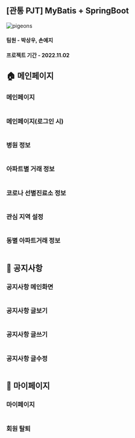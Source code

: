 ## [관통 PJT] MyBatis + SpringBoot

<img src="https://user-images.githubusercontent.com/55784772/199529486-612bd4af-d9c5-4961-9271-9e05bf0ee43a.gif" alt="pigeons" />

#### 팀원 - 박상우, 손예지
#### 프로젝트 기간 - 2022.11.02

## 🏠 메인페이지

### 메인페이지 
<img src="https://user-images.githubusercontent.com/55784772/199419750-3e3baf80-fa13-49df-8a0f-b22c9af1bad4.PNG" alt="" /> 

### 메인페이지(로그인 시)
<img src="https://user-images.githubusercontent.com/55784772/199419709-dea29d38-e623-45d3-badf-342984fe7d36.PNG" alt="" />

### 병원 정보
<img src="https://user-images.githubusercontent.com/55784772/199419720-1981547f-c7eb-4aeb-ae5f-7dd96b3e3521.PNG" alt="" /> 

### 아파트별 거래 정보
<img src="https://user-images.githubusercontent.com/55784772/199419725-6675aced-4b97-4c5e-9c91-a84e1376f02a.PNG" alt="" /> 

### 코로나 선별진료소 정보
<img src="https://user-images.githubusercontent.com/55784772/199419729-d38e6f9c-49ea-4c92-9206-8c021ff18ba8.PNG" alt="" /> 

### 관심 지역 설정
<img src="https://user-images.githubusercontent.com/55784772/199419742-2d965c67-20a7-4dca-9d72-4487d95ddac0.PNG" alt="" />

### 동별 아파트거래 정보
<img src="https://user-images.githubusercontent.com/55784772/199419745-569b50e6-0061-472d-a79d-f0b242e38b91.PNG" alt="" />

## 📌 공지사항 

### 공지사항 메인화면
<img src="https://user-images.githubusercontent.com/55784772/199419740-52c62979-8560-4ca8-be90-7e85f27d73a7.PNG" alt="" />

### 공지사항 글보기
<img src="https://user-images.githubusercontent.com/55784772/199419736-0dfd03d2-483b-41c6-bb7e-610f760697d0.PNG" alt="" />

### 공지사항 글쓰기
<img src="https://user-images.githubusercontent.com/55784772/199419739-135612db-dd80-42e4-822a-2e363374906b.PNG" alt="" />

### 공지사항 글수정
<img src="https://user-images.githubusercontent.com/55784772/199419738-9327b116-d3fc-46df-97a4-b514ba5831cf.PNG" alt="" />

## 👀 마이페이지

### 마이페이지 
<img src="https://user-images.githubusercontent.com/55784772/199419747-98d9ef32-9078-44ce-9a99-7a4234e90552.PNG" alt="" />

### 회원 탈퇴
<img src="https://user-images.githubusercontent.com/55784772/199419734-debed5fe-8a58-45de-bc0b-a613b56c10b6.PNG" alt="" /> 
